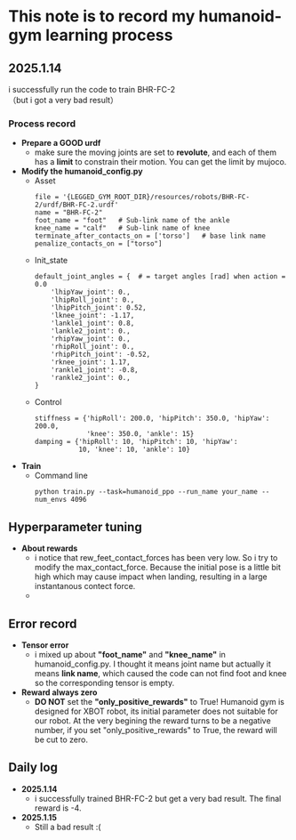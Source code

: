 # This note is to record my humanoid-gym learning process
## 2025.1.14
i successfully run the code to train BHR-FC-2\
（but i got a very bad result）
### Process record
* **Prepare a GOOD urdf**
    * make sure the moving joints are set to **revolute**, and each of them has a **limit** to constrain their motion. You can get the limit by mujoco.
* **Modify the humanoid_config.py**
    * Asset
        ```shell
        file = '{LEGGED_GYM_ROOT_DIR}/resources/robots/BHR-FC-2/urdf/BHR-FC-2.urdf'
        name = "BHR-FC-2"
        foot_name = "foot"   # Sub-link name of the ankle
        knee_name = "calf"   # Sub-link name of knee
        terminate_after_contacts_on = ['torso']   # base link name 
        penalize_contacts_on = ["torso"]   
        ```
    * Init_state
        ```shell
        default_joint_angles = {  # = target angles [rad] when action = 0.0
            'lhipYaw_joint': 0.,
            'lhipRoll_joint': 0.,
            'lhipPitch_joint': 0.52,
            'lknee_joint': -1.17,
            'lankle1_joint': 0.8,
            'lankle2_joint': 0.,
            'rhipYaw_joint': 0.,
            'rhipRoll_joint': 0.,
            'rhipPitch_joint': -0.52,
            'rknee_joint': 1.17,
            'rankle1_joint': -0.8,
            'rankle2_joint': 0.,
        }
        ```
    * Control
        ```shell
        stiffness = {'hipRoll': 200.0, 'hipPitch': 350.0, 'hipYaw': 200.0,
                     'knee': 350.0, 'ankle': 15}
        damping = {'hipRoll': 10, 'hipPitch': 10, 'hipYaw':
                   10, 'knee': 10, 'ankle': 10}
        ```    
*  **Train**
    * Command line
        ```shell
        python train.py --task=humanoid_ppo --run_name your_name --num_envs 4096
        ```
## Hyperparameter tuning
* **About rewards**
    * i notice that rew_feet_contact_forces has been very low. So i try to modify the max_contact_force. Because the initial pose is a little bit high which may cause impact when landing, resulting in a large instantanous contect force.
    *  
## Error record
* **Tensor error**
    * i mixed up about **"foot_name"** and **"knee_name"** in humanoid_config.py. I thought it means joint name but actually it means **link name**, which caused the code can not find foot and knee so the corresponding tensor is empty.
* **Reward always zero**
    * **DO NOT** set the **"only_positive_rewards"** to True! Humanoid gym is designed for XBOT robot, its initial parameter does not suitable for our robot. At the very begining the reward turns to be a negative number, if you set "only_positive_rewards" to True, the reward will be cut to zero.

## Daily log
* **2025.1.14**
    * i successfully trained BHR-FC-2 but get a very bad result. The final reward is -4.
* **2025.1.15**
    * Still a bad result :(






